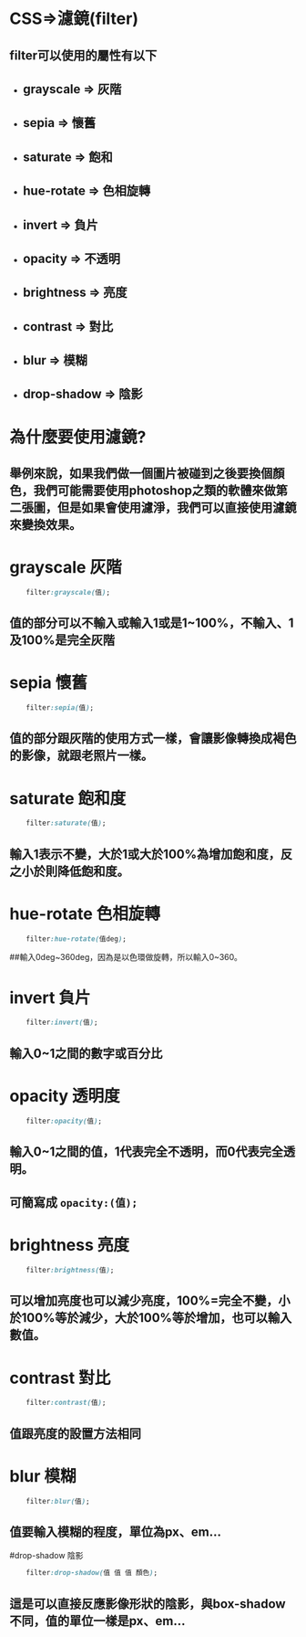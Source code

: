 # CSS=>濾鏡(filter)
## filter可以使用的屬性有以下
* ## grayscale => 灰階
* ## sepia => 懷舊
* ## saturate => 飽和
* ## hue-rotate => 色相旋轉
* ## invert => 負片
* ## opacity => 不透明
* ## brightness => 亮度
* ## contrast => 對比
* ## blur => 模糊
* ## drop-shadow => 陰影

# 為什麼要使用濾鏡?

## 舉例來說，如果我們做一個圖片被碰到之後要換個顏色，我們可能需要使用photoshop之類的軟體來做第二張圖，但是如果會使用濾淨，我們可以直接使用濾鏡來變換效果。

# grayscale 灰階
```css
    filter:grayscale(值);
```
## 值的部分可以不輸入或輸入1或是1~100%，不輸入、1及100%是完全灰階

# sepia 懷舊
```css
    filter:sepia(值);
```
## 值的部分跟灰階的使用方式一樣，會讓影像轉換成褐色的影像，就跟老照片一樣。

# saturate 飽和度
```css
    filter:saturate(值);
```
## 輸入1表示不變，大於1或大於100%為增加飽和度，反之小於則降低飽和度。

# hue-rotate 色相旋轉
```css
    filter:hue-rotate(值deg);
```
##輸入0deg~360deg，因為是以色環做旋轉，所以輸入0~360。
# invert 負片
```css
    filter:invert(值);
```
## 輸入0~1之間的數字或百分比

# opacity 透明度
```css
    filter:opacity(值);
```
## 輸入0~1之間的值，1代表完全不透明，而0代表完全透明。
## 可簡寫成 `opacity:(值);`

# brightness 亮度
```css
    filter:brightness(值);
```
## 可以增加亮度也可以減少亮度，100%=完全不變，小於100%等於減少，大於100%等於增加，也可以輸入數值。

# contrast 對比
```css
    filter:contrast(值);
```
## 值跟亮度的設置方法相同

# blur 模糊
```css
    filter:blur(值);
```
## 值要輸入模糊的程度，單位為px、em...

#drop-shadow 陰影
```css
    filter:drop-shadow(值 值 值 顏色);
```
## 這是可以直接反應影像形狀的陰影，與box-shadow不同，值的單位一樣是px、em...